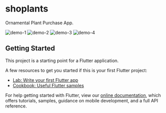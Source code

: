 # shoplants

Ornamental Plant Purchase App.

![demo-1](https://raw.githubusercontent.com/fajri-rasid1st/assets/main/demo_app_gif/shoplants_demo_1.gif)
![demo-2](https://raw.githubusercontent.com/fajri-rasid1st/assets/main/demo_app_gif/shoplants_demo_2.gif)
![demo-3](https://raw.githubusercontent.com/fajri-rasid1st/assets/main/demo_app_gif/shoplants_demo_3.gif)
![demo-4](https://raw.githubusercontent.com/fajri-rasid1st/assets/main/demo_app_gif/shoplants_demo_4.gif)

## Getting Started

This project is a starting point for a Flutter application.

A few resources to get you started if this is your first Flutter project:

- [Lab: Write your first Flutter app](https://flutter.dev/docs/get-started/codelab)
- [Cookbook: Useful Flutter samples](https://flutter.dev/docs/cookbook)

For help getting started with Flutter, view our
[online documentation](https://flutter.dev/docs), which offers tutorials,
samples, guidance on mobile development, and a full API reference.
